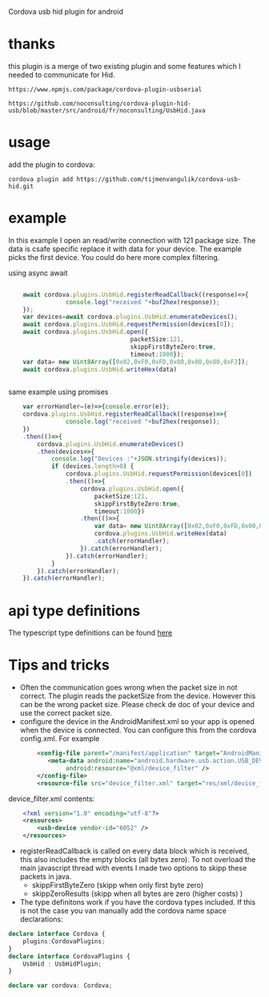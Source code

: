 Cordova usb hid plugin for android

# thanks
this plugin is a merge of two existing plugin and some features which I needed to communicate for Hid.

    https://www.npmjs.com/package/cordova-plugin-usbserial

    https://github.com/noconsulting/cordova-plugin-hid-usb/blob/master/src/android/fr/noconsulting/UsbHid.java


# usage

add the plugin to cordova:

    cordova plugin add https://github.com/tijmenvangulik/cordova-usb-hid.git

# example

In this example I open an read/write connection with 121 package size. The data is csafe specific replace it with data for your device. The example picks the first device. You could do here more complex filtering.

using async await

```typescript

    await cordova.plugins.UsbHid.registerReadCallback((response)=>{
                console.log("received "+buf2hex(response));
    });
    var devices=await cordova.plugins.UsbHid.enumerateDevices();
    await cordova.plugins.UsbHid.requestPermission(devices[0]);
    await cordova.plugins.UsbHid.open({
                                  packetSize:121,
                                  skippFirstByteZero:true,
                                  timeout:1000});
    var data= new Uint8Array([0x02,0xF0,0xFD,0x00,0x80,0x80,0xF2]);
    await cordova.plugins.UsbHid.writeHex(data)
    
```
same example using promises

```typescript
    var errorHandler=(e)=>{console.error(e)};
    cordova.plugins.UsbHid.registerReadCallback((response)=>{
                console.log("received "+buf2hex(response));
    })
    .then(()=>{
        cordova.plugins.UsbHid.enumerateDevices()
        .then(devices=>{
            console.log("Devices :"+JSON.stringify(devices));
            if (devices.length>0) {
                cordova.plugins.UsbHid.requestPermission(devices[0])
                .then(()=>{
                    cordova.plugins.UsbHid.open({
                        packetSize:121,
                        skippFirstByteZero:true,
                        timeout:1000})                        
                    .then(()=>{                         
                        var data= new Uint8Array([0x02,0xF0,0xFD,0x00,0x80,0x80,0xF2]);
                        cordova.plugins.UsbHid.writeHex(data)
                        .catch(errorHandler);
                    }).catch(errorHandler);
                }).catch(errorHandler);
            }
        }).catch(errorHandler);
    }).catch(errorHandler);
```
# api type definitions

The typescript type definitions can be found [here](www/UsbHid.d.ts) 

# Tips and tricks

* Often the communication goes wrong when the packet size in not correct. The plugin reads the packetSize from the device. However this can be the wrong packet size. Please check de doc of your device and use the correct packet size.
* configure the device in the AndroidManifest.xml so your app is opened when the device is connected. You can configure this from the cordova config.xml. For example
```  xml
        <config-file parent="/manifest/application" target="AndroidManifest.xml">
           <meta-data android:name="android.hardware.usb.action.USB_DEVICE_ATTACHED"
                android:resource="@xml/device_filter" />
        </config-file>
        <resource-file src="device_filter.xml" target="res/xml/device_filter.xml" />
```
device_filter.xml contents:
``` xml
    <?xml version="1.0" encoding="utf-8"?>
    <resources>
        <usb-device vendor-id="6052" />
    </resources>
```
*  registerReadCallback is called on every data block which is received,
this also includes the empty blocks (all bytes zero). To not overload the main javascript thread with events I made two options to skipp these
packets in java. 
   * skippFirstByteZero (skipp when only first byte zero)
   * skippZeroResults (skipp when all bytes are zero (higher costs) )
 * The type definitons work if you have the cordova types included. If this is not the case you van manually add the cordova name space declarations:

```typescript
declare interface Cordova {
    plugins:CordovaPlugins;
}
declare interface CordovaPlugins {
    UsbHid : UsbHidPlugin;     
}  

declare var cordova: Cordova;
```
